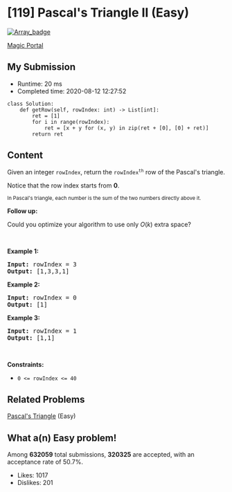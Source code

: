 # [119] Pascal's Triangle II (Easy)

[![Array_badge](https://img.shields.io/badge/topic-Array-green.svg)](https://leetcode.com/problems/pascals-triangle-ii/) 

[Magic Portal](https://leetcode.com/problems/pascals-triangle-ii/)

## My Submission

- Runtime: 20 ms
- Completed time: 2020-08-12 12:27:52

```python3
class Solution:
    def getRow(self, rowIndex: int) -> List[int]:
        ret = [1]
        for i in range(rowIndex):
            ret = [x + y for (x, y) in zip(ret + [0], [0] + ret)]
        return ret
```

## Content
<p>Given an integer <code>rowIndex</code>, return the <code>rowIndex<sup>th</sup></code>&nbsp;row of the Pascal&#39;s triangle.</p>

<p>Notice&nbsp;that the row index starts from&nbsp;<strong>0</strong>.</p>

<p><img alt="" src="https://upload.wikimedia.org/wikipedia/commons/0/0d/PascalTriangleAnimated2.gif" /><br />
<small>In Pascal&#39;s triangle, each number is the sum of the two numbers directly above it.</small></p>

<p><strong>Follow up:</strong></p>

<p>Could you optimize your algorithm to use only <em>O</em>(<em>k</em>) extra space?</p>

<p>&nbsp;</p>
<p><strong>Example 1:</strong></p>
<pre><strong>Input:</strong> rowIndex = 3
<strong>Output:</strong> [1,3,3,1]
</pre><p><strong>Example 2:</strong></p>
<pre><strong>Input:</strong> rowIndex = 0
<strong>Output:</strong> [1]
</pre><p><strong>Example 3:</strong></p>
<pre><strong>Input:</strong> rowIndex = 1
<strong>Output:</strong> [1,1]
</pre>
<p>&nbsp;</p>
<p><strong>Constraints:</strong></p>

<ul>
	<li><code>0 &lt;=&nbsp;rowIndex &lt;= 40</code></li>
</ul>


## Related Problems
[Pascal's Triangle](https://leetcode.com/problems/pascals-triangle/) (Easy) <br>

## What a(n) Easy problem!
Among **632059** total submissions, **320325** are accepted, with an acceptance rate of 50.7%. <br>

- Likes: 1017
- Dislikes: 201

